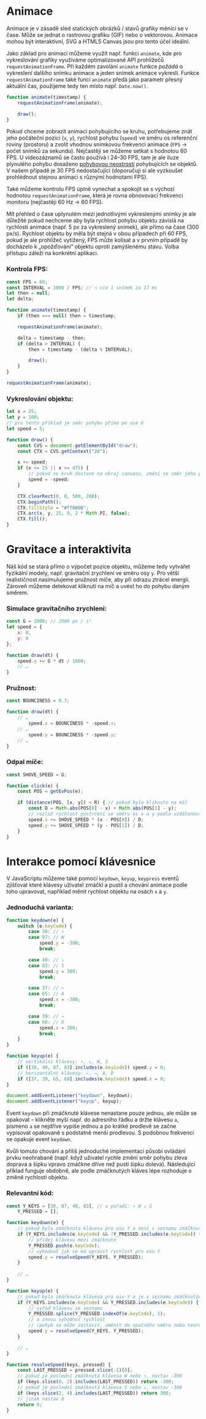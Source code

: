 # Animace

Animace je v zásadě sled statických obrázků / stavů grafiky měnící se v čase. Může se jednat o rastrovou grafiku (GIF) nebo o vektorovou. Animace mohou být interaktivní, SVG a HTML5 Canvas jsou pro tento účel ideální.

Jako základ pro animaci můžeme využít např. funkci `animate`, kde pro vykreslování grafiky využíváme optimalizované API prohlížečů `requestAnimationFrame`. Při každém zavolání `animate` funkce _požádá_ o vykreslení dalšího snímku animace a jeden snímek animace vykreslí. Funkce `requestAnimationFrame` také funci `animate` předá jako parametr přesný aktuální čas, použijeme tedy ten místo např. `Date.now()`.

```js
function animate(timestamp) {
    requestAnimationFrame(animate);

    draw();
}
```

Pokud chceme zobrazit animaci pohybujícího se kruhu, potřebujeme znát jeho počáteční pozici (`x`, `y`), rychlost pohybu (`speed`) ve směru os referenční roviny (prostoru) a zvolit vhodnou snímkovou frekvenci animace (`FPS` → počet snímků za sekundu). Nejčastěji se můžeme setkat s hodnotou 60 FPS. U videozáznamů se často používá i 24–30 FPS, tam je ale iluze plynulého pohybu dosaženo [pohybovou neostrostí](https://en.m.wikipedia.org/wiki/Motion_blur#Animation) pohybujících se objektů. V našem případě je 30 FPS nedostačující (doporučuji si ale vyzkoušet prohlédnout stejnou animaci s různými hodnotami FPS).

Také můžeme kontrolu FPS úplně vynechat a spokojit se s výchozí hodnotou `requestAnimationFrame`, která je rovna obnovovací frekvenci monitoru (nejčastěji 60 Hz → 60 FPS).

Mít přehled o čase uplynulém mezi jednotlivými vykreslenými snímky je ale důležité pokud nechceme aby byla rychlost pohybu objektu závislá na rychlosti animace (např. 5 px za vykreslený snímek), ale přímo na čase (300 px/s). Rychlost objektu by měla být stejná v obou případech při 60 FPS, pokud je ale prohlížeč vytížený, FPS může kolísat a v prvním případě by docházelo k „opožďování“ objektu oproti zamýšlenému stavu. Volba přístupu záleží na konkrétní aplikaci.

### Kontrola FPS:
```js
const FPS = 60;
const INTERVAL = 1000 / FPS; // → cca 1 snímek za 17 ms
let then = null;
let delta;

function animate(timestamp) {
    if (then === null) then = timestamp;

    requestAnimationFrame(animate);

    delta = timestamp - then;
    if (delta > INTERVAL) {
        then = timestamp - (delta % INTERVAL);

        draw();
    }
}

requestAnimationFrame(animate);
```

### Vykreslování objektu:
```js
let x = 25;
let y = 100;
// pro tento příklad je směr pohybu přímo po ose X
let speed = 5;

function draw() {
    const CVS = document.getElementById("draw");
    const CTX = CVS.getContext("2d");

    x += speed;
    if (x <= 25 || x >= 475) {
        // pokud se kruh dostane na okraj canvasu, změní se směr jeho pohybu → odrazí se od stěny
        speed = -speed;
    }

    CTX.clearRect(0, 0, 500, 200);
    CTX.beginPath();
    CTX.fillStyle = "#ff0000";
    CTX.arc(x, y, 25, 0, 2 * Math.PI, false);
    CTX.fill();
}
```

# Gravitace a interaktivita

Náš kód se stará přímo o výpočet pozice objektu, můžeme tedy vytvářet fyzikální modely, např. gravitační zrychlení ve směru osy `y`. Pro větší realističnost nasimulujeme pružnost míče, aby při odrazu ztrácel energii. Zároveň můžeme detekovat kliknutí na míč a uvést ho do pohybu daným směrem.

### Simulace gravitačního zrychlení:
```js
const G = 2000; // 2000 px / s²
let speed = {
	x: 0,
	y: 0
};

function draw(dt) {
    speed.y += G * dt / 1000;
    // …
}
```

### Pružnost:
```js
const BOUNCINESS = 0.7;

function draw(dt) {
    // …
        speed.x = BOUNCINESS * -speed.x;
    // …
        speed.y = BOUNCINESS * -speed.y;
    // …
}
```

### Odpal míče:
```js
const SHOVE_SPEED = G;

function click(e) {
	const POS = getEvPos(e);

    if (distance(POS, [x, y]) < R) { // pokud bylo kliknuto na míč
        const D = Math.abs(POS[0] - x) + Math.abs(POS[1] - y);
        // rozlož rychlost postrčení ve směru os x a y podle vzdálenosti kliknutí od středu míče ve směru těchto os
		speed.x += SHOVE_SPEED * (x - POS[0]) / D;
		speed.y += SHOVE_SPEED * (y - POS[1]) / D;
	}
}
```

# Interakce pomocí klávesnice

V JavaScriptu můžeme také pomocí `keydown`, `keyup`, `keypress` eventů zjišťovat které klávesy uživatel zmáčkl a pustil a chování animace podle toho upravovat, například měnit rychlost objektu na osách `x` a `y`.

### Jednoduchá varianta:
```js
function keydown(e) {
	switch (e.keyCode) {
		case 38: // ↑
		case 87: // W
			speed.y = -300;
			break;

		case 40: // ↓
		case 83: // S
			speed.y = 300;
			break;

		case 37: // ←
		case 65: // A
			speed.x = -300;
			break;

		case 39: // →
		case 68: // D
			speed.x = 300;
			break;
	}
}

function keyup(e) {
	// vertikální klávesy: ↑, ↓, W, S
	if ([38, 40, 87, 83].includes(e.keyCode)) speed.y = 0;
	// horizontální klávesy: ←, →, A, D
	if ([37, 39, 65, 68].includes(e.keyCode)) speed.x = 0;
}

document.addEventListener("keydown", keydown);
document.addEventListener("keyup", keyup);
```


Event `keydown` při zmáčknuté klávese nenastane pouze jednou, ale může se opakovat – klikněte myší např. do adresního řádku a držte klávesu `a`, písmeno `a` se nejdříve vypíše jednou a po krátké prodlevě se začne vypisovat opakovaně s podstatně menší prodlevou. S podobnou frekvencí se opakuje event `keydown`.

Kvůli tomuto chování a příliš jednoduché implementaci působí ovládání prvku neohrabaně (např. když uživatel rychle změní směr pohybu zleva doprava a šipku vpravo zmáčkne dříve než pustí šipku doleva). Následující příklad funguje obdobně, ale podle zmáčknutých kláves lépe rozhoduje o změně rychlosti objektu.

### Relevantní kód:
```js
const Y_KEYS = [38, 87, 40, 83], // v pořadí: ↑ W ↓ S
	Y_PRESSED = [];

function keydown(e) {
    // pokud byla zmáčknuta klávesa pro osu Y a není v seznamu zmáčknutých kláves
	if (Y_KEYS.includes(e.keyCode) && !Y_PRESSED.includes(e.keyCode)) {
        // přidej klávesu mezi zmáčknuté
        Y_PRESSED.push(e.keyCode);
        // vyhodnoť jak se má upravit rychlost pro osu Y
		speed.y = resolveSpeed(Y_KEYS, Y_PRESSED);
    }
    
    // …
}

function keyup(e) {
    // pokud byla zmáčknuta klávesa pro osu Y a je v seznamu zmáčknutých kláves
	if (Y_KEYS.includes(e.keyCode) && Y_PRESSED.includes(e.keyCode)) {
        // vyřaď klávesu ze seznamu
        Y_PRESSED.splice(Y_PRESSED.indexOf(e.keyCode), 1);
        // a znovu vyhodnoť rychlost
        // (pohyb se může zastavit, změnit do opačného směru nebo teoreticky zůstat stejný pokud uživatel pustil ↓ a zároveň drží S)
		speed.y = resolveSpeed(Y_KEYS, Y_PRESSED);
	}

	// …
}

function resolveSpeed(keys, pressed) {
    const LAST_PRESSED = pressed.slice(-1)[0];
    // pokud je poslední zmáčknutá klávesa W nebo ↑, nastav -300
	if (keys.slice(0, 2).includes(LAST_PRESSED)) return -300;
    // pokud je poslední zmáčknutá klávesa S nebo ↓, nastav -300
    if (keys.slice(2, 4).includes(LAST_PRESSED)) return 300;
    // jinak nastav 0
	return 0;
}
```
